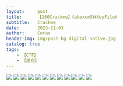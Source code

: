 ```yaml
---
layout:     post
title:      【160Crackme】《abexcm5》《KeyFile》
subtitle:   Crackme
date:       2023-11-03
author:     Corax
header-img: img/post-bg-digital-native.jpg
catalog: true
tags:
    - 【CTF】
    - 【逆向】
---
```




![](https://typora-1321221957.cos.ap-shanghai.myqcloud.com/image1/202311020022827.png)
![](https://typora-1321221957.cos.ap-shanghai.myqcloud.com/image1/202311020022829.png)
![](https://typora-1321221957.cos.ap-shanghai.myqcloud.com/image1/202311020022831.png)
![](https://typora-1321221957.cos.ap-shanghai.myqcloud.com/image1/202311020022832.png)
![](https://typora-1321221957.cos.ap-shanghai.myqcloud.com/image1/202311020022834.png)
![](https://typora-1321221957.cos.ap-shanghai.myqcloud.com/image1/202311020022835.png)
![](https://typora-1321221957.cos.ap-shanghai.myqcloud.com/image1/202311020022836.png)
![](https://typora-1321221957.cos.ap-shanghai.myqcloud.com/image1/202311020022838.png)
![](https://typora-1321221957.cos.ap-shanghai.myqcloud.com/image1/202311020022839.png)
![](https://typora-1321221957.cos.ap-shanghai.myqcloud.com/image1/202311020022841.png)
![](https://typora-1321221957.cos.ap-shanghai.myqcloud.com/image1/202311020022842.png)
![](https://typora-1321221957.cos.ap-shanghai.myqcloud.com/image1/202311020022843.png)
